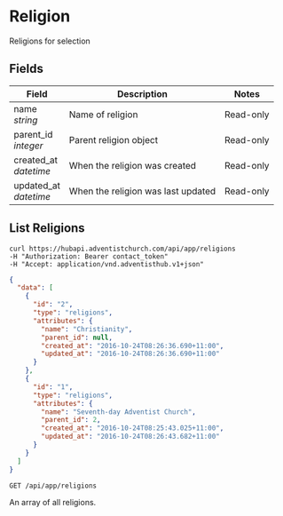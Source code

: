 # Religion

Religions for selection

## Fields

Field | Description | Notes
----- | ----------- | -----
name<br> *string* | Name of religion | Read-only
parent_id<br>*integer* | Parent religion object | Read-only
created_at<br> *datetime* | When the religion was created | Read-only
updated_at<br> *datetime* | When the religion was last updated | Read-only

## List Religions
```shell
curl https://hubapi.adventistchurch.com/api/app/religions
-H "Authorization: Bearer contact_token"
-H "Accept: application/vnd.adventisthub.v1+json"
```
```json
{
  "data": [
    {
      "id": "2",
      "type": "religions",
      "attributes": {
        "name": "Christianity",
        "parent_id": null,
        "created_at": "2016-10-24T08:26:36.690+11:00",
        "updated_at": "2016-10-24T08:26:36.690+11:00"
      }
    },
    {
      "id": "1",
      "type": "religions",
      "attributes": {
        "name": "Seventh-day Adventist Church",
        "parent_id": 2,
        "created_at": "2016-10-24T08:25:43.025+11:00",
        "updated_at": "2016-10-24T08:26:43.682+11:00"
      }
    }
  ]
}
```

`GET /api/app/religions`

An array of all religions.